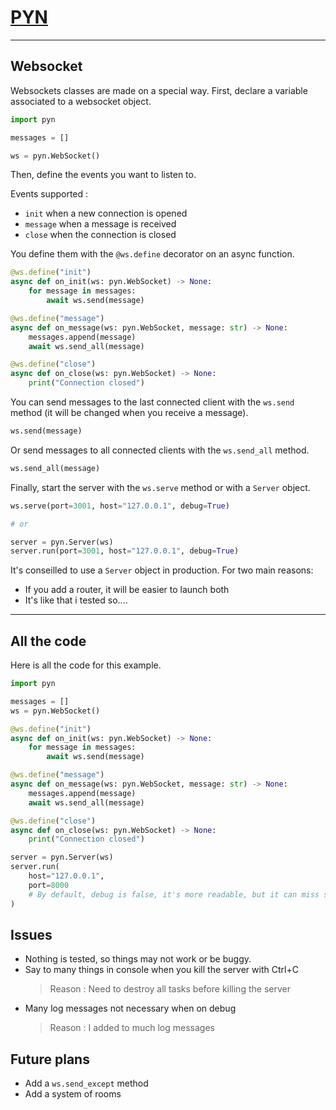 # [PYN](../README.md)

----------

## Websocket

Websockets classes are made on a special way.
First, declare a variable associated to a websocket object.

```python
import pyn

messages = []

ws = pyn.WebSocket()
```

Then, define the events you want to listen to.

Events supported :

- `init` when a new connection is opened
- `message` when a message is received
- `close` when the connection is closed

You define them with the `@ws.define` decorator on an async function.

```python
@ws.define("init")
async def on_init(ws: pyn.WebSocket) -> None:
    for message in messages:
        await ws.send(message)

@ws.define("message")
async def on_message(ws: pyn.WebSocket, message: str) -> None:
    messages.append(message)
    await ws.send_all(message)

@ws.define("close")
async def on_close(ws: pyn.WebSocket) -> None:
    print("Connection closed")
```

You can send messages to the last connected client with the `ws.send` method (it will be changed when you receive a message).

```python
ws.send(message)
```

Or send messages to all connected clients with the `ws.send_all` method.

```python
ws.send_all(message)
```

Finally, start the server with the `ws.serve` method or with a `Server` object.

```python
ws.serve(port=3001, host="127.0.0.1", debug=True)

# or

server = pyn.Server(ws)
server.run(port=3001, host="127.0.0.1", debug=True)

```

It's conseilled to use a `Server` object in production. For two main reasons:

- If you add a router, it will be easier to launch both
- It's like that i tested so....

----------

## All the code

Here is all the code for this example.

```python
import pyn

messages = []
ws = pyn.WebSocket()

@ws.define("init")
async def on_init(ws: pyn.WebSocket) -> None:
    for message in messages:
        await ws.send(message)

@ws.define("message")
async def on_message(ws: pyn.WebSocket, message: str) -> None:
    messages.append(message)
    await ws.send_all(message)

@ws.define("close")
async def on_close(ws: pyn.WebSocket) -> None:
    print("Connection closed")

server = pyn.Server(ws)
server.run(
    host="127.0.0.1",
    port=8000
    # By default, debug is false, it's more readable, but it can miss some messages
)
```

## Issues

- Nothing is tested, so things may not work or be buggy.
- Say to many things in console when you kill the server with Ctrl+C
    > Reason : Need to destroy all tasks before killing the server
- Many log messages not necessary when on debug
    > Reason : I added to much log messages

## Future plans

- Add a `ws.send_except` method
- Add a system of rooms

